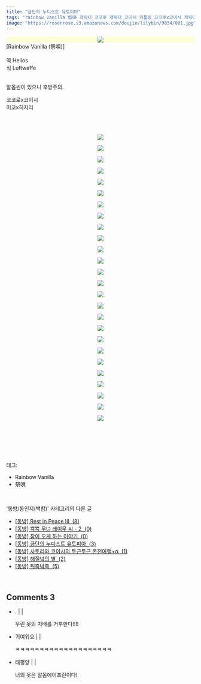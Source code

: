 ```yaml
---
title: "금단의 누디스트 유토피아"
tags: "rainbow_vanilla 祭唄 캐릭터_코코로 캐릭터_코이시 커플링_코코로x코이시 캐릭터_미코 캐릭터_히지리 커플링_미코x히지리 동방／동인지(백합)"
image: "https://rosenrose.s3.amazonaws.com/doujin/lilybin/9834/001.jpg"
---
```

<div class="article">
<div class="area_view">
<div style="text-align: left;"><span class="imageblock" style="display:inline-block;width:764px;color: rgb(185, 185, 187); text-align: center; background-color: rgb(253, 254, 214);;height:auto;max-width:100%"><img src="{{ site.imgserver1 }}/lilybin/9834/001.jpg"/></span><br/>[Rainbow Vanilla (祭唄)]<br/><br/>역 Helios<br/>식 Luftwaffe</div><div style="text-align: left;"><br/></div><div style="text-align: left;"><p>알몸씬이 있으니 후방주의.</p><p>코코로x코이시<br/>미코x히지리<br/><br/></p><p style="text-align: left;"></p><p style="text-align: center; clear: none; float: none;"><br/></p><p style="text-align: center; clear: none; float: none;"><span class="imageblock" style="display:inline-block;width:764px;;height:auto;max-width:100%"><img src="{{ site.imgserver1 }}/lilybin/9834/002.jpg"/></span></p><p style="text-align: center; clear: none; float: none;"><span class="imageblock" style="display:inline-block;width:764px;;height:auto;max-width:100%"><img src="{{ site.imgserver1 }}/lilybin/9834/003.jpg"/></span></p><p style="text-align: center; clear: none; float: none;"><span class="imageblock" style="display:inline-block;width:764px;;height:auto;max-width:100%"><img src="{{ site.imgserver1 }}/lilybin/9834/004.jpg"/></span></p><p style="text-align: center; clear: none; float: none;"><span class="imageblock" style="display:inline-block;width:764px;;height:auto;max-width:100%"><img src="{{ site.imgserver1 }}/lilybin/9834/005.jpg"/></span></p><p style="text-align: center; clear: none; float: none;"><span class="imageblock" style="display:inline-block;width:764px;;height:auto;max-width:100%"><img src="{{ site.imgserver1 }}/lilybin/9834/006.jpg"/></span></p><p style="text-align: center; clear: none; float: none;"><span class="imageblock" style="display:inline-block;width:764px;;height:auto;max-width:100%"><img src="{{ site.imgserver1 }}/lilybin/9834/007.jpg"/></span></p><p style="text-align: center; clear: none; float: none;"><span class="imageblock" style="display:inline-block;width:764px;;height:auto;max-width:100%"><img src="{{ site.imgserver1 }}/lilybin/9834/008.jpg"/></span></p><p style="text-align: center; clear: none; float: none;"><span class="imageblock" style="display:inline-block;width:764px;;height:auto;max-width:100%"><img src="{{ site.imgserver1 }}/lilybin/9834/009.jpg"/></span></p><p style="text-align: center; clear: none; float: none;"><span class="imageblock" style="display:inline-block;width:764px;;height:auto;max-width:100%"><img src="{{ site.imgserver1 }}/lilybin/9834/010.jpg"/></span></p><p style="text-align: center; clear: none; float: none;"><span class="imageblock" style="display:inline-block;width:764px;;height:auto;max-width:100%"><img src="{{ site.imgserver1 }}/lilybin/9834/011.jpg"/></span></p><p style="text-align: center; clear: none; float: none;"><span class="imageblock" style="display:inline-block;width:764px;;height:auto;max-width:100%"><img src="{{ site.imgserver1 }}/lilybin/9834/012.jpg"/></span></p><p style="text-align: center; clear: none; float: none;"><span class="imageblock" style="display:inline-block;width:764px;;height:auto;max-width:100%"><img src="{{ site.imgserver1 }}/lilybin/9834/013.jpg"/></span></p><p style="text-align: center; clear: none; float: none;"><span class="imageblock" style="display:inline-block;width:764px;;height:auto;max-width:100%"><img src="{{ site.imgserver1 }}/lilybin/9834/014.jpg"/></span></p><p style="text-align: center; clear: none; float: none;"><span class="imageblock" style="display:inline-block;width:764px;;height:auto;max-width:100%"><img src="{{ site.imgserver1 }}/lilybin/9834/015.jpg"/></span></p><p style="text-align: center; clear: none; float: none;"><span class="imageblock" style="display:inline-block;width:764px;;height:auto;max-width:100%"><img src="{{ site.imgserver1 }}/lilybin/9834/016.jpg"/></span></p><p style="text-align: center; clear: none; float: none;"><span class="imageblock" style="display:inline-block;width:764px;;height:auto;max-width:100%"><img src="{{ site.imgserver1 }}/lilybin/9834/017.jpg"/></span></p><p style="text-align: center; clear: none; float: none;"><span class="imageblock" style="display:inline-block;width:764px;;height:auto;max-width:100%"><img src="{{ site.imgserver1 }}/lilybin/9834/018.jpg"/></span></p><p style="text-align: center; clear: none; float: none;"><span class="imageblock" style="display:inline-block;width:764px;;height:auto;max-width:100%"><img src="{{ site.imgserver1 }}/lilybin/9834/019.jpg"/></span></p><p style="text-align: center; clear: none; float: none;"><span class="imageblock" style="display:inline-block;width:764px;;height:auto;max-width:100%"><img src="{{ site.imgserver1 }}/lilybin/9834/020.jpg"/></span></p><p style="text-align: center; clear: none; float: none;"><span class="imageblock" style="display:inline-block;width:764px;;height:auto;max-width:100%"><img src="{{ site.imgserver1 }}/lilybin/9834/021.jpg"/></span></p><p style="text-align: center; clear: none; float: none;"><span class="imageblock" style="display:inline-block;width:764px;;height:auto;max-width:100%"><img src="{{ site.imgserver1 }}/lilybin/9834/022.jpg"/></span></p><p style="text-align: center; clear: none; float: none;"><span class="imageblock" style="display:inline-block;width:764px;;height:auto;max-width:100%"><img src="{{ site.imgserver1 }}/lilybin/9834/023.jpg"/></span></p><p style="text-align: center; clear: none; float: none;"><span class="imageblock" style="display:inline-block;width:764px;;height:auto;max-width:100%"><img src="{{ site.imgserver1 }}/lilybin/9834/024.jpg"/></span></p><p style="text-align: center; clear: none; float: none;"><span class="imageblock" style="display:inline-block;width:764px;;height:auto;max-width:100%"><img src="{{ site.imgserver1 }}/lilybin/9834/025.jpg"/></span></p><p style="text-align: center; clear: none; float: none;"><span class="imageblock" style="display:inline-block;width:764px;;height:auto;max-width:100%"><img src="{{ site.imgserver1 }}/lilybin/9834/026.jpg"/></span></p><p style="text-align: center; clear: none; float: none;"><span class="imageblock" style="display:inline-block;width:764px;;height:auto;max-width:100%"><img src="{{ site.imgserver1 }}/lilybin/9834/027.jpg"/></span></p><p style="text-align: left;"><br/></p></div><p><br/></p>
</div></div><br/>
<div class="tagTrail">
<p>태그: </p>
<ul>
<li>Rainbow Vanilla</li>
<li>祭唄</li>
</ul>
</div><br/>
<div class="another">
<p>'동방/동인지(백합)' 카테고리의 다른 글</p>
<ul>
<li><a href="/lilybin_9767">
[동방] Rest in Peace III  (8)
</a></li>
<li><a href="/lilybin_9647">
[동방] 뾱뾱 무녀 레이무 씨 - 2  (0)
</a></li>
<li><a href="/lilybin_9833">
[동방] 잠이 오게 하는 이야기  (0)
</a></li>
<li><a href="/lilybin_9834">
[동방] 금단의 누디스트 유토피아  (3)
</a></li>
<li><a href="/lilybin_9835">
[동방] 사토리와 코이시의 두근두근 온천여행+α  (1)
</a></li>
<li><a href="/lilybin_9798">
[동방] 해질녘의 별  (2)
</a></li>
<li><a href="/lilybin_9726">
[동방] 뒤죽박죽  (5)
</a></li>
</ul>
</div><br/>
<div class="comment">
<h2 class="bold">Comments <span id="commentCount9834">3</span></h2>
<div style="clear:both;">
<div id="entry9834Comment" style="display:block">
<ul class="list_reply">
<li class="rp_general" id="comment13399620">
<div class="post-comment">
<div>
<span>
<i class="fa fa-user"></i>. |
                                |
                               
</span>
<p>우린 옷의 지배를 거부한다!!!!</p>

</div>
</div>
</li>
<li class="rp_general" id="comment13408697">
<div class="post-comment">
<div>
<span>
<i class="fa fa-user"></i>귀여워요 |
                                |
                               
</span>
<p>ㅋㅋㅋㅋㅋㅋㅋㅋㅋㅋㅋㅋㅋㅋㅋㅋㅋㅋㅋㅋ</p>

</div>
</div>
</li>
<li class="rp_general" id="comment14347774">
<div class="post-comment">
<div>
<span>
<i class="fa fa-user"></i>태평양 |
                                |
                               
</span>
<p>너의 옷은 알몸에이프런이다!</p>

</div>
</div>
</li>
</ul>
</div>
</div>
</div><br/>
<br/>
<p id="refer"></p>
<br/>

